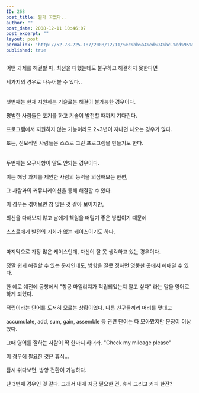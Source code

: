 ```yaml
---
ID: 268
post_title: 뭔가 꼬였다..
author: ""
post_date: 2008-12-11 10:46:07
post_excerpt: ""
layout: post
permalink: 'http://52.78.225.187/2008/12/11/%ec%bb%a4%ed%94%bc-%ed%95%9c-%ec%9e%94-%eb%a7%88%ec%8b%a4-%eb%95%8c/'
published: true
---
```

어떤 과제를 해결할 때, 최선을 다했는데도 불구하고 해결하지 못한다면<BR><BR>세가지의 경우로 나누어볼 수 있다..<BR><BR><BR>첫번째는 현재 지원하는 기술로는 해결이 불가능한 경우이다.<BR><BR>평범한 사람들은 포기를 하고 기술이 발전할 때까지 기다린다.<BR><BR>프로그램에서 지원하지 않는 기능이라도 2~3년이 지나면 나오는 경우가 많다.<BR><BR>또는, 진보적인 사람들은 스스로 그런 프로그램을 만들기도 한다.<BR><BR><BR>두번째는 요구사항이 말도 안되는 경우이다.<BR><BR>이는 해당 과제를 제안한 사람의 능력을 의심해보는 한편,<BR><BR>그 사람과의 커뮤니케이션을 통해 해결할 수 있다.<BR><BR>이 경우는 겪어보면 참 많은 것 같아 보이지만,<BR><BR>최선을 다해보지 않고 남에게 책임을 떠밀기 좋은 방법이기 때문에<BR><BR>스스로에게 발전의 기회가 없는 케이스이기도 하다.<BR><BR><BR>마지막으로 가장 많은 케이스인데, 자신이 잘 못 생각하고 있는 경우이다.<BR><BR>정말 쉽게 해결할 수 있는 문제인데도, 방향을 잘못 정하면 엉뚱한 곳에서 헤매일 수 있다.<BR><BR>한 예로 예전에 공항에서 "항공 마일리지가 적립되었는지 알고 싶다" 라는 말을 영어로 하게 되었다.<BR><BR>적립이라는 단어를 도저히 모르는 상황이었다. 나름 친구들끼리 머리를 맞대고<BR><BR>accumulate, add, sum, gain, assemble 등 관련 단어는 다 모아봤지만 문장이 이상했다.<BR><BR>그때 영어를 잘하는 사람이 딱 한마디 하더라. "Check my mileage please"<BR><BR>이 경우에 필요한 것은 휴식...<BR><BR>잠시 쉬다보면, 방향 전환이 가능하다.<BR><BR>난 3번째 경우인 것 같다. 그래서 내게 지금 필요한 건, 휴식 그리고 커피 한잔?